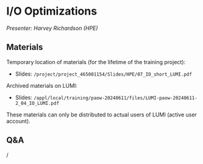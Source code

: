 # I/O Optimizations

*Presenter: Harvey Richardson (HPE)*


## Materials

Temporary location of materials (for the lifetime of the training project):

-   Slides: `/project/project_465001154/Slides/HPE/07_IO_short_LUMI.pdf`

Archived materials on LUMI:

-   Slides: `/appl/local/training/paow-20240611/files/LUMI-paow-20240611-2_04_IO_LUMI.pdf`

<!--
-   Recording: `/appl/local/training/paow-20240611/recordings/2_04_IO.mp4`
-->

These materials can only be distributed to actual users of LUMI (active user account).


## Q&A

/
